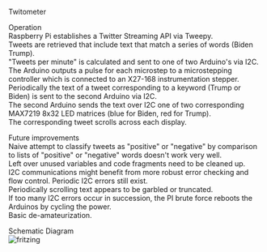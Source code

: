 Twitometer  

Operation  
Raspberry Pi establishes a Twitter Streaming API via Tweepy.  
Tweets are retrieved that include text that match a series of words (Biden Trump).  
"Tweets per minute" is calculated and sent to one of two Arduino's via I2C.  
The Arduino outputs a pulse for each microstep to a microstepping controller which is connected to an X27-168 instrumentation stepper.  
Periodically  the text of a tweet corresponding to a keyword (Trump or Biden) is sent to the second Arduino via I2C.  
The second Arduino sends the text over I2C one of two corresponding MAX7219 8x32 LED matrices (blue for Biden, red for Trump).  
The corresponding tweet scrolls across each display.  

Future improvements   
Naive attempt to classify tweets as "positive" or "negative" by comparison to lists of "positive" or "negative" words doesn't work very well.   
Left over unused variables and code fragments need to be cleaned up.  
I2C communications might benefit from more robust error checking and flow control. Periodic I2C errors still exist.  
Periodically scrolling text appears to be garbled or truncated.  
If too many I2C errors occur in succession, the PI brute force reboots the Arduinos by cycling the power.  
Basic de-amateurization.  
 

Schematic Diagram  
![fritzing](../master/doc/fritzing.png)